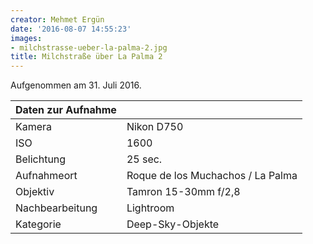 ```yaml
---
creator: Mehmet Ergün
date: '2016-08-07 14:55:23'
images:
- milchstrasse-ueber-la-palma-2.jpg
title: Milchstraße über La Palma 2
---
```

Aufgenommen am 31. Juli 2016.

| Daten zur Aufnahme | |
| - | - |
| Kamera | Nikon D750 |
| ISO | 1600 |
| Belichtung | 25 sec. |
| Aufnahmeort | Roque de los Muchachos / La Palma |
| Objektiv | Tamron 15-30mm f/2,8 |
| Nachbearbeitung | Lightroom |
| Kategorie | Deep-Sky-Objekte |
